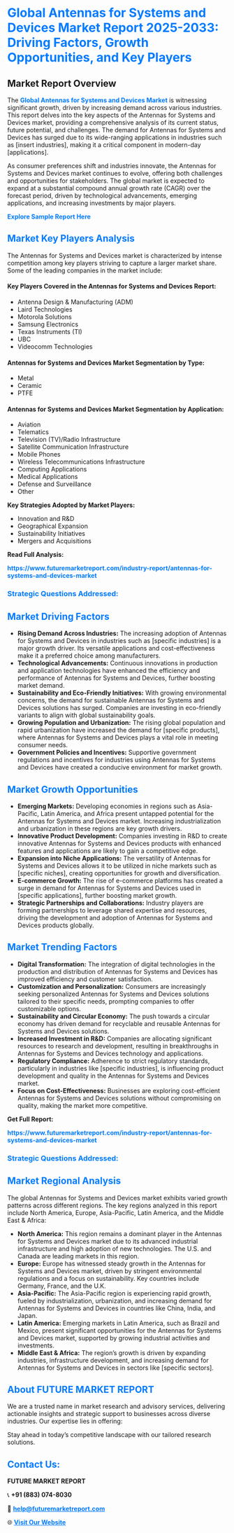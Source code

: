 <h1 style="color: #007BFF;">Global Antennas for Systems and Devices Market Report 2025-2033: Driving Factors, Growth Opportunities, and Key Players</h1>

<section id="overview">
<h2>Market Report Overview</h2>
<p>The <a href="https://www.futuremarketreport.com/industry-report/antennas-for-systems-and-devices-market" style="color: #007BFF; text-decoration: none;"><strong>Global Antennas for Systems and Devices Market</strong></a> is witnessing significant growth, driven by increasing demand across various industries. This report delves into the key aspects of the Antennas for Systems and Devices market, providing a comprehensive analysis of its current status, future potential, and challenges. The demand for Antennas for Systems and Devices has surged due to its wide-ranging applications in industries such as [insert industries], making it a critical component in modern-day [applications].</p>
<p>As consumer preferences shift and industries innovate, the Antennas for Systems and Devices market continues to evolve, offering both challenges and opportunities for stakeholders. The global market is expected to expand at a substantial compound annual growth rate (CAGR) over the forecast period, driven by technological advancements, emerging applications, and increasing investments by major players.</p>
</section>

<section id="overview">
<p><a href="https://www.futuremarketreport.com/request-sample/reportId=51878" style="color: #007BFF; text-decoration: none;"><strong>Explore Sample Report Here</strong></a></p>
</section>

<section id="key-players">
<h2 style="color: #007BFF;">Market Key Players Analysis</h2>
<p>The Antennas for Systems and Devices market is characterized by intense competition among key players striving to capture a larger market share. Some of the leading companies in the market include:</p>
<h4>Key Players Covered in the Antennas for Systems and Devices Report:</h4>
<ul><li>Antenna Design &amp; Manufacturing (ADM)</li><li>Laird Technologies</li><li>Motorola Solutions</li><li>Samsung Electronics</li><li>Texas Instruments (TI)</li><li>UBC</li><li>Videocomm Technologies</li></ul>
<h4>Antennas for Systems and Devices Market Segmentation by Type:</h4>
<ul><li>Metal</li><li>Ceramic</li><li>PTFE</li></ul>

<h4>Antennas for Systems and Devices Market Segmentation by Application:</h4>
<ul><li>Aviation</li><li>Telematics</li><li>Television (TV)/Radio Infrastructure</li><li>Satellite Communication Infrastructure</li><li>Mobile Phones</li><li>Wireless Telecommunications Infrastructure</li><li>Computing Applications</li><li>Medical Applications</li><li>Defense and Surveillance</li><li>Other</li></ul>
<p><strong>Key Strategies Adopted by Market Players:</strong></p>
<ul>
<li>Innovation and R&D</li>
<li>Geographical Expansion</li>
<li>Sustainability Initiatives</li>
<li>Mergers and Acquisitions</li>
</ul>
</section>

<section>
<p><strong>Read Full Analysis: </strong></p><a href="https://www.futuremarketreport.com/industry-report/antennas-for-systems-and-devices-market" style="color: #007BFF; text-decoration: none;"><strong>https://www.futuremarketreport.com/industry-report/antennas-for-systems-and-devices-market</strong></a>
<h3 style="color: #007BFF;">Strategic Questions Addressed:</h3>
</section>

<section id="driving-factors">
<h2 style="color: #007BFF;">Market Driving Factors</h2>
<ul>
<li><strong>Rising Demand Across Industries:</strong> The increasing adoption of Antennas for Systems and Devices in industries such as [specific industries] is a major growth driver. Its versatile applications and cost-effectiveness make it a preferred choice among manufacturers.</li>
<li><strong>Technological Advancements:</strong> Continuous innovations in production and application technologies have enhanced the efficiency and performance of Antennas for Systems and Devices, further boosting market demand.</li>
<li><strong>Sustainability and Eco-Friendly Initiatives:</strong> With growing environmental concerns, the demand for sustainable Antennas for Systems and Devices solutions has surged. Companies are investing in eco-friendly variants to align with global sustainability goals.</li>
<li><strong>Growing Population and Urbanization:</strong> The rising global population and rapid urbanization have increased the demand for [specific products], where Antennas for Systems and Devices plays a vital role in meeting consumer needs.</li>
<li><strong>Government Policies and Incentives:</strong> Supportive government regulations and incentives for industries using Antennas for Systems and Devices have created a conducive environment for market growth.</li>
</ul>
</section>

<section id="growth-opportunities">
<h2 style="color: #007BFF;">Market Growth Opportunities</h2>
<ul>
<li><strong>Emerging Markets:</strong> Developing economies in regions such as Asia-Pacific, Latin America, and Africa present untapped potential for the Antennas for Systems and Devices market. Increasing industrialization and urbanization in these regions are key growth drivers.</li>
<li><strong>Innovative Product Development:</strong> Companies investing in R&D to create innovative Antennas for Systems and Devices products with enhanced features and applications are likely to gain a competitive edge.</li>
<li><strong>Expansion into Niche Applications:</strong> The versatility of Antennas for Systems and Devices allows it to be utilized in niche markets such as [specific niches], creating opportunities for growth and diversification.</li>
<li><strong>E-commerce Growth:</strong> The rise of e-commerce platforms has created a surge in demand for Antennas for Systems and Devices used in [specific applications], further boosting market growth.</li>
<li><strong>Strategic Partnerships and Collaborations:</strong> Industry players are forming partnerships to leverage shared expertise and resources, driving the development and adoption of Antennas for Systems and Devices products globally.</li>
</ul>
</section>

<section id="trending-factors">
<h2 style="color: #007BFF;">Market Trending Factors</h2>
<ul>
<li><strong>Digital Transformation:</strong> The integration of digital technologies in the production and distribution of Antennas for Systems and Devices has improved efficiency and customer satisfaction.</li>
<li><strong>Customization and Personalization:</strong> Consumers are increasingly seeking personalized Antennas for Systems and Devices solutions tailored to their specific needs, prompting companies to offer customizable options.</li>
<li><strong>Sustainability and Circular Economy:</strong> The push towards a circular economy has driven demand for recyclable and reusable Antennas for Systems and Devices solutions.</li>
<li><strong>Increased Investment in R&D:</strong> Companies are allocating significant resources to research and development, resulting in breakthroughs in Antennas for Systems and Devices technology and applications.</li>
<li><strong>Regulatory Compliance:</strong> Adherence to strict regulatory standards, particularly in industries like [specific industries], is influencing product development and quality in the Antennas for Systems and Devices market.</li>
<li><strong>Focus on Cost-Effectiveness:</strong> Businesses are exploring cost-efficient Antennas for Systems and Devices solutions without compromising on quality, making the market more competitive.</li>
</ul>
</section>

<section>
<p><strong>Get Full Report: </strong></p><a href="https://www.futuremarketreport.com/industry-report/antennas-for-systems-and-devices-market" style="color: #007BFF; text-decoration: none;"><strong>https://www.futuremarketreport.com/industry-report/antennas-for-systems-and-devices-market</strong></a>
<h3 style="color: #007BFF;">Strategic Questions Addressed:</h3>
</section>


<section id="regional-analysis">
<h2 style="color: #007BFF;">Market Regional Analysis</h2>
<p>The global Antennas for Systems and Devices market exhibits varied growth patterns across different regions. The key regions analyzed in this report include North America, Europe, Asia-Pacific, Latin America, and the Middle East & Africa:</p>
<ul>
<li><strong>North America:</strong> This region remains a dominant player in the Antennas for Systems and Devices market due to its advanced industrial infrastructure and high adoption of new technologies. The U.S. and Canada are leading markets in this region.</li>
<li><strong>Europe:</strong> Europe has witnessed steady growth in the Antennas for Systems and Devices market, driven by stringent environmental regulations and a focus on sustainability. Key countries include Germany, France, and the U.K.</li>
<li><strong>Asia-Pacific:</strong> The Asia-Pacific region is experiencing rapid growth, fueled by industrialization, urbanization, and increasing demand for Antennas for Systems and Devices in countries like China, India, and Japan.</li>
<li><strong>Latin America:</strong> Emerging markets in Latin America, such as Brazil and Mexico, present significant opportunities for the Antennas for Systems and Devices market, supported by growing industrial activities and investments.</li>
<li><strong>Middle East & Africa:</strong> The region’s growth is driven by expanding industries, infrastructure development, and increasing demand for Antennas for Systems and Devices in sectors like [specific sectors].</li>
</ul>
</section>

<footer>
<h2 style="color: #007BFF;">About FUTURE MARKET REPORT</h2>
<p>We are a trusted name in market research and advisory services, delivering actionable insights and strategic support to businesses across diverse industries. Our expertise lies in offering:</p>

<p>Stay ahead in today’s competitive landscape with our tailored research solutions.</p>

<h2 style="color: #007BFF;">Contact Us:</h2>
<p><strong>FUTURE MARKET REPORT</strong></p>
<p>📞 <strong>+91 (883) 074-8030</strong></p>
<p>📧 <strong><a href="mailto:help@futuremarketreport.com" style="color: #007BFF;">help@futuremarketreport.com</a></strong></p>
<p>🌐 <strong><a href="https://www.futuremarketreport.com/" style="color: #007BFF;">Visit Our Website</a></strong></p>
</footer>